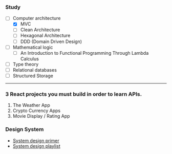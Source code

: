 ### Study

- [ ] Computer architecture
  - [x] MVC
  - [ ] Clean Architecture
  - [ ] Hexagonal Architecture
  - [ ] DDD (Domain Driven Design)
- [ ] Mathematical logic
  - [ ] An Introduction to Functional Programming Through Lambda Calculus
- [ ] Type theory
- [ ] Relational databases
- [ ] Structured Storage

---

### 3 React projects you must build in order to learn APIs.

1. The Weather App
2. Crypto Currency Apps
3. Movie Display / Rating App

### Design System

- [System design primer](https://github.com/donnemartin/system-design-primer)
- [System design playlist](https://youtu.be/ZgdS0EUmn70)